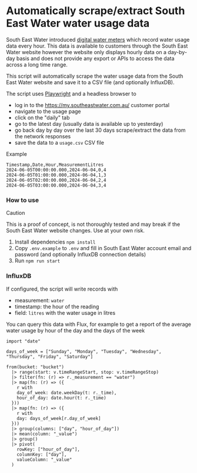 # Automatically scrape/extract South East Water water usage data

South East Water introduced [digital water meters](https://southeastwater.com.au/residential/upgrades-and-projects/projects/digital-water-meters/) which record water usage data every hour. This data is available to customers through the South East Water website however the website only displays hourly data on a day-by-day basis and does not provide any export or APIs to access the data across a long time range.

This script will automatically scrape the water usage data from the South East Water website and save it to a CSV file (and optionally InfluxDB).

The script uses [Playwright](https://playwright.dev/) and a headless browser to
- log in to the https://my.southeastwater.com.au/ customer portal
- navigate to the usage page
- click on the "daily" tab
- go to the latest day (usually data is available up to yesterday)
- go back day by day over the last 30 days scrape/extract the data from the network responses
- save the data to a `usage.csv` CSV file

Example
```csv
Timestamp,Date,Hour,MeasurementLitres
2024-06-05T00:00:00.000,2024-06-04,0,4
2024-06-05T01:00:00.000,2024-06-04,1,3
2024-06-05T02:00:00.000,2024-06-04,2,4
2024-06-05T03:00:00.000,2024-06-04,3,4
```

### How to use

> [!CAUTION]
> This is a proof of concept, is not thoroughly tested and may break if the South East Water website changes. Use at your own risk.

1. Install dependencies `npm install`
1. Copy `.env.example` to `.env` and fill in South East Water account email and password (and optionally InfluxDB connection details)
1. Run `npm run start`

### InfluxDB

If configured, the script will write records with
- measurement: `water`
- timestamp: the hour of the reading
- field: `litres` with the water usage in litres

You can query this data with Flux, for example to get a report of the average water usage by hour of the day and the days of the week

```flux
import "date"

days_of_week = ["Sunday", "Monday", "Tuesday", "Wednesday", "Thursday", "Friday", "Saturday"]

from(bucket: "bucket")
  |> range(start: v.timeRangeStart, stop: v.timeRangeStop)
  |> filter(fn: (r) => r._measurement == "water")
  |> map(fn: (r) => ({
    r with 
    day_of_week: date.weekDay(t: r._time), 
    hour_of_day: date.hour(t: r._time)
  }))
  |> map(fn: (r) => ({
    r with 
    day: days_of_week[r.day_of_week]
  }))
  |> group(columns: ["day", "hour_of_day"])
  |> mean(column: "_value")
  |> group()
  |> pivot(
    rowKey: ["hour_of_day"],
    columnKey: ["day"],
    valueColumn: "_value"
  )
```